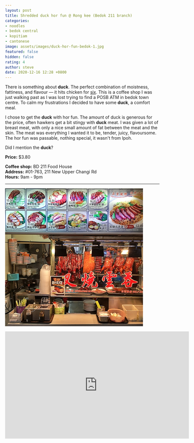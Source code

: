 ```yaml
---
layout: post
title: Shredded duck hor fun @ Rong kee (Bedok 211 branch)
categories:
- noodles
- bedok central
- kopitiam
- cantonese
image: assets/images/duck-hor-fun-bedok-1.jpg
featured: false
hidden: false
rating: 4
author: steve
date: 2020-12-16 12:28 +0800
---
```

There is something about **duck**. The perfect combination of moistness, fattiness, and flavour — it hits chicken for [six](https://www.youtube.com/watch?v=mFxtGIrJtL4). This is a coffee shop I was just walking past as I was lost trying to find a POSB ATM in bedok town centre. To calm my frustrations I decided to have some **duck**, a comfort meal.

I chose to get the **duck** with hor fun. The amount of duck is generous for the price, often hawkers get a bit stingy with **duck** meat. I was given a lot of breast meat, with only a nice small amount of fat between the meat and the skin. The meat was everything I wanted it to be, tender, juicy, flavoursome. The hor fun was passable, nothing special, it wasn't from Ipoh.  

Did I mention the **duck**? 

**Price:** $3.80

**Coffee shop:** BD 211 Food House  
**Address:** #01-763, 211 New Upper Changi Rd  
**Hours:** 9am - 9pm  

***

![Rong kee shredded duck hor fun](/assets/images/duck-hor-fun-bedok-2.jpg "Rong kee shredded duck hor fun")

<iframe src="https://www.google.com/maps/embed?pb=!1m14!1m8!1m3!1d15955.002719460112!2d103.931987!3d1.3255108!3m2!1i1024!2i768!4f13.1!3m3!1m2!1s0x0%3A0xd705eebeb12b992b!2zUm9uZyBLZWUgUm9hc3RlZCBEZWxpZ2h0cyDmpq7oqJjng6fohYogLSBCZWRvaw!5e0!3m2!1sen!2ssg!4v1608093099802!5m2!1sen!2ssg" width="600" height="350" frameborder="0" style="border:0;" allowfullscreen="" aria-hidden="false" tabindex="0"></iframe>